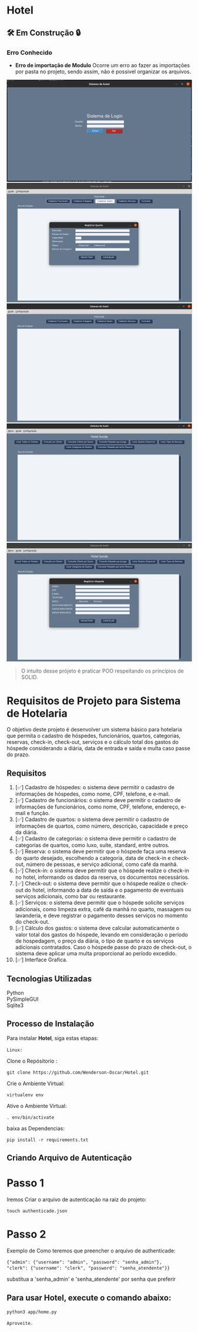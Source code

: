 # Hotel

## 🛠️ Em Construção 🔒

### Erro Conhecido
- **Erro de importação de Modulo** Ocorre um erro ao fazer as importações por pasta no projeto, sendo assim, não é possivel organizar os arquivos.

<img  src="printscreen/base.png">
<img  src="printscreen/admin.png">
<img  src="printscreen/admin1.png">
<img  src="printscreen/clerk.png">
<img  src="printscreen/clerk1.png">

> O intuito desse prójeto é praticar POO respeitando os princípios de SOLID.

# Requisitos de Projeto para Sistema de Hotelaria

O objetivo deste projeto é desenvolver um sistema básico para hotelaria que permita o cadastro de hóspedes, funcionários, quartos, categorias, reservas, check-in, check-out, serviços e o cálculo total dos gastos do hóspede considerando a diária, data de entrada e saída e multa caso passe do prazo.

## Requisitos

1. [✅] Cadastro de hóspedes: o sistema deve permitir o cadastro de informações de hóspedes, como nome, CPF, telefone, e e-mail.
2. [✅] Cadastro de funcionários: o sistema deve permitir o cadastro de informações de funcionários, como nome, CPF, telefone, endereço, e-mail e função.
3. [✅] Cadastro de quartos: o sistema deve permitir o cadastro de informações de quartos, como número, descrição, capacidade e preço da diária.
4. [✅] Cadastro de categorias: o sistema deve permitir o cadastro de categorias de quartos, como luxo, suíte, standard, entre outros.
5. [✅] Reserva: o sistema deve permitir que o hóspede faça uma reserva do quarto desejado, escolhendo a categoria, data de check-in e check-out, número de pessoas, e serviço adicional, como café da manhã.
6. [✅] Check-in: o sistema deve permitir que o hóspede realize o check-in no hotel, informando os dados da reserva, os documentos necessários.
7. [✅] Check-out: o sistema deve permitir que o hóspede realize o check-out do hotel, informando a data de saída e o pagamento de eventuais serviços adicionais, como bar ou restaurante.
8. [✅] Serviços: o sistema deve permitir que o hóspede solicite serviços adicionais, como limpeza extra, café da manhã no quarto, massagem ou lavanderia, e deve registrar o pagamento desses serviços no momento do check-out.
9. [✅] Cálculo dos gastos: o sistema deve calcular automaticamente o valor total dos gastos do hóspede, levando em consideração o período de hospedagem, o preço da diária, o tipo de quarto e os serviços adicionais contratados. Caso o hóspede passe do prazo de check-out, o sistema deve aplicar uma multa proporcional ao período excedido.
10. [✅] Interface Grafica.

## Tecnologias Utilizadas

Python <br>
PySimpleGUI <br>
Sqlite3
<br>

## Processo de Instalação

Para instalar **Hotel**, siga estas etapas:

`Linux:`

Clone o Repósitorio :
```
git clone https://github.com/Wenderson-Oscar/Hotel.git
```
Crie o Ambiente Virtual:
```
virtualenv env
```
Ative o Ambiente Virtual:
```
. env/bin/activate
```
baixa as Dependencias:
```
pip install -r requirements.txt
```

## Criando Arquivo de Autenticação

# Passo 1

Iremos Criar o arquivo de autenticação na raiz do projeto:
```
touch authenticade.json
```

# Passo 2

Exemplo de Como teremos que preencher o arquivo de authenticade:
```
{"admin": {"username": "admin", "password": "senha_admin"},
"clerk": {"username": "clerk", "password": "senha_atendente"}}
```
substitua a 'senha_admin' e 'senha_atendente' por senha que preferir

## Para usar **Hotel**, execute o comando abaixo:

```
python3 app/home.py
```
`Aproveite.`

